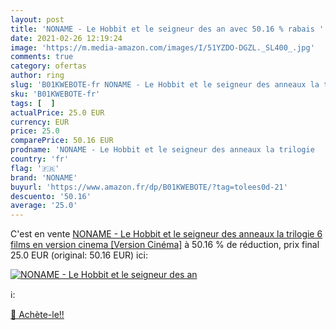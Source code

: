 ```yaml
---
layout: post
title: 'NONAME - Le Hobbit et le seigneur des an avec 50.16 % rabais '
date: 2021-02-26 12:19:24
image: 'https://m.media-amazon.com/images/I/51YZDO-DGZL._SL400_.jpg'
comments: true
category: ofertas
author: ring
slug: 'B01KWEBOTE-fr NONAME - Le Hobbit et le seigneur des anneaux la trilogie...'
sku: 'B01KWEBOTE-fr'
tags: [  ]
actualPrice: 25.0 EUR
currency: EUR
price: 25.0
comparePrice: 50.16 EUR
prodname: 'NONAME - Le Hobbit et le seigneur des anneaux la trilogie   6 films en version cinema   [Version Cinéma]'
country: 'fr'
flag: '🇫🇷'
brand: 'NONAME'
buyurl: 'https://www.amazon.fr/dp/B01KWEBOTE/?tag=tolees0d-21'
descuento: '50.16'
average: '25.0'
---
```


C'est en vente [NONAME - Le Hobbit et le seigneur des anneaux la trilogie   6 films en version cinema   [Version Cinéma]](https://www.amazon.fr/dp/B01KWEBOTE/?tag=tolees0d-21)  à  50.16 % de réduction, prix final  25.0 EUR (original: 50.16 EUR) ici:

[![NONAME - Le Hobbit et le seigneur des an](https://m.media-amazon.com/images/I/51YZDO-DGZL._SL400_.jpg)](https://www.amazon.fr/dp/B01KWEBOTE/?tag=tolees0d-21)

ℹ️:


[🛒 Achète-le!!](https://www.amazon.fr/dp/B01KWEBOTE/?tag=tolees0d-21)
